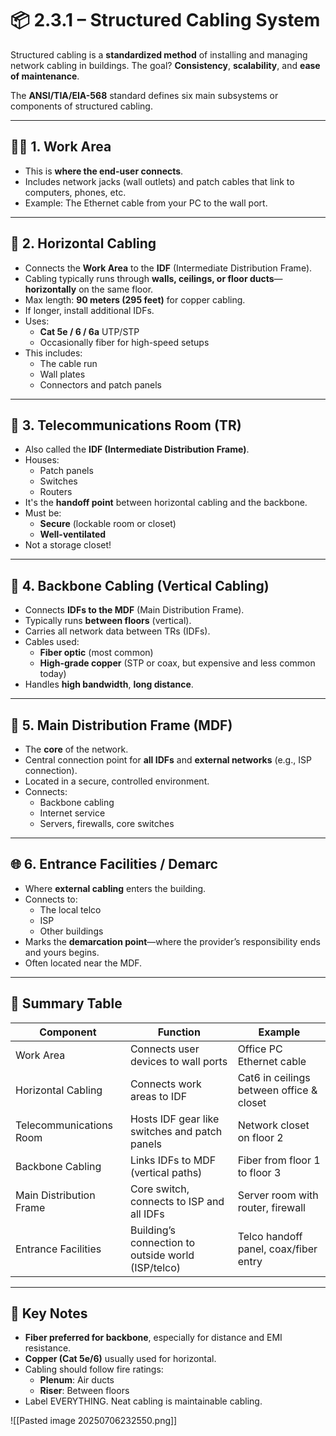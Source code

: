 # 📦 2.3.1 – Structured Cabling System

Structured cabling is a **standardized method** of installing and managing network cabling in buildings. The goal? **Consistency**, **scalability**, and **ease of maintenance**.

The **ANSI/TIA/EIA-568** standard defines six main subsystems or components of structured cabling.

---

## 🧑‍💼 1. Work Area
- This is **where the end-user connects**.
- Includes network jacks (wall outlets) and patch cables that link to computers, phones, etc.
- Example: The Ethernet cable from your PC to the wall port.

---

## 📏 2. Horizontal Cabling
- Connects the **Work Area** to the **IDF** (Intermediate Distribution Frame).
- Cabling typically runs through **walls, ceilings, or floor ducts**—**horizontally** on the same floor.
- Max length: **90 meters (295 feet)** for copper cabling.
- If longer, install additional IDFs.
- Uses:
  - **Cat 5e / 6 / 6a** UTP/STP
  - Occasionally fiber for high-speed setups
- This includes: 
  - The cable run
  - Wall plates
  - Connectors and patch panels

---

## 🧰 3. Telecommunications Room (TR)
- Also called the **IDF (Intermediate Distribution Frame)**.
- Houses:
  - Patch panels
  - Switches
  - Routers
- It's the **handoff point** between horizontal cabling and the backbone.
- Must be:
  - **Secure** (lockable room or closet)
  - **Well-ventilated**
- Not a storage closet!

---

## 🔗 4. Backbone Cabling (Vertical Cabling)
- Connects **IDFs to the MDF** (Main Distribution Frame).
- Typically runs **between floors** (vertical).
- Carries all network data between TRs (IDFs).
- Cables used:
  - **Fiber optic** (most common)
  - **High-grade copper** (STP or coax, but expensive and less common today)
- Handles **high bandwidth**, **long distance**.

---

## 🧯 5. Main Distribution Frame (MDF)
- The **core** of the network.
- Central connection point for **all IDFs** and **external networks** (e.g., ISP connection).
- Located in a secure, controlled environment.
- Connects:
  - Backbone cabling
  - Internet service
  - Servers, firewalls, core switches

---

## 🌐 6. Entrance Facilities / Demarc
- Where **external cabling** enters the building.
- Connects to:
  - The local telco
  - ISP
  - Other buildings
- Marks the **demarcation point**—where the provider’s responsibility ends and yours begins.
- Often located near the MDF.

---

## 🧵 Summary Table

| Component              | Function                                                  | Example                                   |
|------------------------|-----------------------------------------------------------|-------------------------------------------|
| Work Area              | Connects user devices to wall ports                       | Office PC Ethernet cable                  |
| Horizontal Cabling     | Connects work areas to IDF                                | Cat6 in ceilings between office & closet  |
| Telecommunications Room| Hosts IDF gear like switches and patch panels             | Network closet on floor 2                 |
| Backbone Cabling       | Links IDFs to MDF (vertical paths)                        | Fiber from floor 1 to floor 3             |
| Main Distribution Frame| Core switch, connects to ISP and all IDFs                | Server room with router, firewall         |
| Entrance Facilities    | Building’s connection to outside world (ISP/telco)        | Telco handoff panel, coax/fiber entry     |

---

## 🧠 Key Notes
- **Fiber preferred for backbone**, especially for distance and EMI resistance.
- **Copper (Cat 5e/6)** usually used for horizontal.
- Cabling should follow fire ratings:
  - **Plenum**: Air ducts
  - **Riser**: Between floors
- Label EVERYTHING. Neat cabling is maintainable cabling.

![[Pasted image 20250706232550.png]]